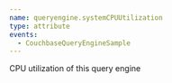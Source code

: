 ```yaml
---
name: queryengine.systemCPUUtilization
type: attribute
events:
  - CouchbaseQueryEngineSample
---
```


CPU utilization of this query engine
